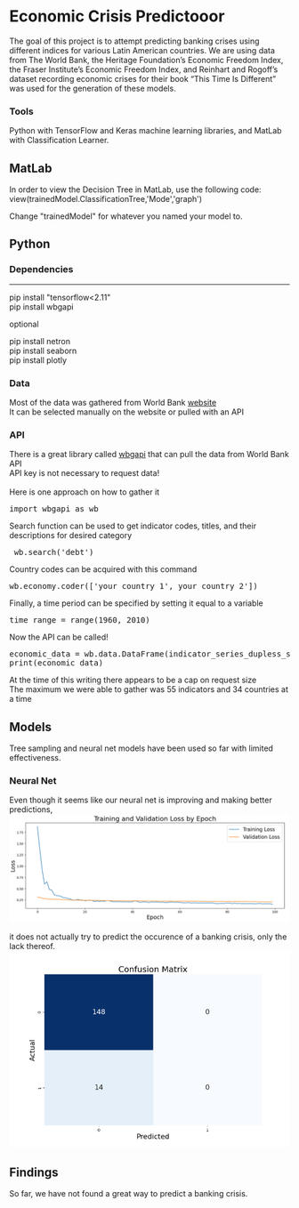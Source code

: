 # Economic Crisis Predictooor

The goal of this project is to attempt predicting banking crises using different indices for various Latin American countries. We are using data from The World Bank, the Heritage Foundation’s Economic Freedom Index, the Fraser Institute’s Economic Freedom Index, and Reinhart and Rogoff’s dataset recording economic crises for their book “This Time Is Different” was used for the generation of these models. 

### Tools
Python with TensorFlow and Keras machine learning libraries, and MatLab with Classification Learner.

## MatLab
In order to view the Decision Tree in MatLab, use the following code:
view(trainedModel.ClassificationTree,'Mode','graph')

Change "trainedModel" for whatever you named your model to.

## Python
### Dependencies
---------------
pip install "tensorflow<2.11"<br>
pip install wbgapi<br>

optional

pip install netron<br>
pip install seaborn<br>
pip install plotly<br>

### Data
Most of the data was gathered from World Bank [website](https://datatopics.worldbank.org/world-development-indicators/)<br>
It can be selected manually on the website or pulled with an API <br>
### API
There is a great library called [wbgapi](https://github.com/tgherzog/wbgapi) that can pull the data from World Bank API<br>
API key is not necessary to request data!<br>
<br>
Here is one approach on how to gather it<br>
<pre>import wbgapi as wb</pre>
Search function can be used to get indicator codes, titles, and their descriptions for desired category <br>
<pre> wb.search('debt') </pre>
Country codes can be acquired with this command<br>
<pre>wb.economy.coder(['your_country_1', your_country_2'])</pre>
Finally, a time period can be specified by setting it equal to a variable <br>
<pre>time_range = range(1960, 2010)</pre>
Now the API can be called!<br>
<pre>economic_data = wb.data.DataFrame(indicator_series_dupless_short, country_codes, time_range)
print(economic_data) </pre>
At the time of this writing there appears to be a cap on request size<br>
The maximum we were able to gather was 55 indicators and 34 countries at a time<br>

## Models 
Tree sampling and neural net models have been used so far with limited effectiveness.

### Neural Net
Even though it seems like our neural net is improving and making better predictions,<br>
![Training Model](./images/TrainingModel.png)

it does not actually try to predict the occurence of a banking crisis, only the lack thereof. <br>
![Training Model](./images/BankingCrisisConfusion.png)

## Findings
So far, we have not found a great way to predict a banking crisis. 


